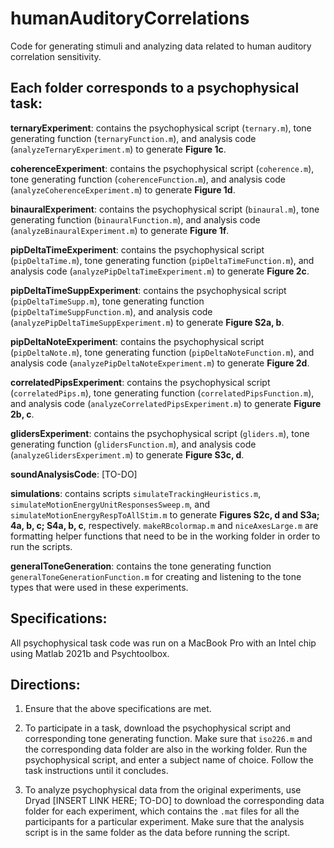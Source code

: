 # humanAuditoryCorrelations
Code for generating stimuli and analyzing data related to human auditory correlation sensitivity.

## Each folder corresponds to a psychophysical task:

**ternaryExperiment**: contains the psychophysical script (`ternary.m`), tone generating function (`ternaryFunction.m`), and analysis code (`analyzeTernaryExperiment.m`) to generate **Figure 1c**. 

**coherenceExperiment**: contains the psychophysical script (`coherence.m`), tone generating function (`coherenceFunction.m`), and analysis code (`analyzeCoherenceExperiment.m`) to generate **Figure 1d**. 

**binauralExperiment**: contains the psychophysical script (`binaural.m`), tone generating function (`binauralFunction.m`), and analysis code (`analyzeBinauralExperiment.m`) to generate **Figure 1f**. 

**pipDeltaTimeExperiment**: contains the psychophysical script (`pipDeltaTime.m`), tone generating function (`pipDeltaTimeFunction.m`), and analysis code (`analyzePipDeltaTimeExperiment.m`) to generate **Figure 2c**. 

**pipDeltaTimeSuppExperiment**: contains the psychophysical script (`pipDeltaTimeSupp.m`), tone generating function (`pipDeltaTimeSuppFunction.m`), and analysis code (`analyzePipDeltaTimeSuppExperiment.m`) to generate **Figure S2a, b**. 

**pipDeltaNoteExperiment**: contains the psychophysical script (`pipDeltaNote.m`), tone generating function (`pipDeltaNoteFunction.m`), and analysis code (`analyzePipDeltaNoteExperiment.m`) to generate **Figure 2d**. 

**correlatedPipsExperiment**: contains the psychophysical script (`correlatedPips.m`), tone generating function (`correlatedPipsFunction.m`), and analysis code (`analyzeCorrelatedPipsExperiment.m`) to generate **Figure 2b, c**. 

**glidersExperiment**: contains the psychophysical script (`gliders.m`), tone generating function (`glidersFunction.m`), and analysis code (`analyzeGlidersExperiment.m`) to generate **Figure S3c, d**.

**soundAnalysisCode**: [TO-DO]

**simulations**: contains scripts `simulateTrackingHeuristics.m`, `simulateMotionEnergyUnitResponsesSweep.m`, and `simulateMotionEnergyRespToAllStim.m` to generate **Figures S2c, d and S3a; 4a, b, c; S4a, b, c**, respectively. `makeRBcolormap.m` and `niceAxesLarge.m` are formatting helper functions that need to be in the working folder in order to run the scripts.

**generalToneGeneration**: contains the tone generating function `generalToneGenerationFunction.m` for creating and listening to the tone types that were used in these experiments.

## Specifications:
All psychophysical task code was run on a MacBook Pro with an Intel chip using Matlab 2021b and Psychtoolbox.

## Directions:

1) Ensure that the above specifications are met.

2) To participate in a task, download the psychophysical script and corresponding tone generating function. Make sure that `iso226.m` and the corresponding data folder are also in the working folder. Run the psychophysical script, and enter a subject name of choice. Follow the task instructions until it concludes.
   
3) To analyze psychophysical data from the original experiments, use Dryad [INSERT LINK HERE; TO-DO] to download the corresponding data folder for each experiment, which contains the `.mat` files for all the participants for a particular experiment. Make sure that the analysis script is in the same folder as the data before running the script.
